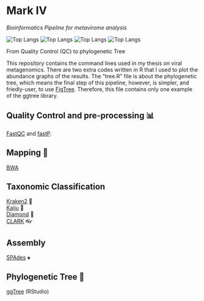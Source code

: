 # Mark IV

*Bioinformatics Pipeline for metavirome analysis*

![Top Langs](https://img.shields.io/badge/Linux-FCC624?style=for-the-badge&logo=linux&logoColor=black)
![Top Langs](https://img.shields.io/badge/Shell_Script-121011?style=for-the-badge&logo=gnu-bash&logoColor=white)
![Top Langs](https://img.shields.io/badge/R-276DC3?style=for-the-badge&logo=r&logoColor=white)
![Top Langs](https://img.shields.io/badge/Python-3776AB?style=for-the-badge&logo=python&logoColor=white)

From Quality Control (QC) to phylogenetic Tree

This repository contains the command lines used in my thesis on viral metagenomics.
There are two extra codes written in R that I used to plot the abundance graphs of the results. The "tree.R" file is about the phylogenetic tree, which means the final step of this pipeline, however, is simpler, and friedly-user, to use [FigTree](http://tree.bio.ed.ac.uk/software/figtree/). Therefore, this file contains only one example of the ggtree library. 

## Quality Control and pre-processing 📊

[FastQC](http://www.bioinformatics.babraham.ac.uk/projects/fastqc) and [fastP](https://github.com/OpenGene/fastp).

## Mapping 🧬

[BWA](https://github.com/lh3/bwa)

## Taxonomic Classification

[Kraken2](https://github.com/DerrickWood/kraken2/blob/master/docs/MANUAL.markdown) 🦑  </br>
[Kaiju](https://github.com/bioinformatics-centre/kaiju) 🦎 </br>
[Diamond](https://github.com/bbuchfink/diamond/wiki) 🔹</br>
[CLARK](http://clark.cs.ucr.edu/) 👓

## Assembly

[SPAdes](https://github.com/ablab/spades) ♠️

## Phylogenetic Tree 🌳

[ggTree](https://bioconductor.org/packages/release/bioc/html/ggtree.html) (RStudio)
